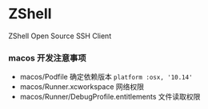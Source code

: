 # ZShell
ZShell   Open Source SSH Client



### macos 开发注意事项
- macos/Podfile  确定依赖版本  `platform :osx, '10.14'`
- macos/Runner.xcworkspace  网络权限
- macos/Runner/DebugProfile.entitlements  文件读取权限